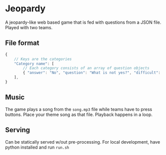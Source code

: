 # Jeopardy

A jeopardy-like web based game that is fed with questions from a JSON file.
Played with two teams.


## File format

```js
{
	// Keys are the categories
	"Category name": [
		// Each category consists of an array of question objects
		{ "answer": "No", "question": "What is not yes?", "difficult": 100 }
	],
}
```

## Music
The game plays a song from the `song.mp3` file while teams have to press buttons.
Place your theme song as that file. Playback happens in a loop.

## Serving
Can be statically served w/out pre-processing.
For local development, have python installed and run `run.sh`
